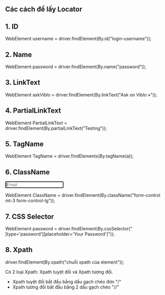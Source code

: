 ## Các cách để lấy Locator

## 1. ID

WebElement username = driver.findElement(By.id("login-username"));

## 2. Name

WebElement password = driver.findElement(By.name("password"));

## 3. LinkText

WebElement askViblo = driver.findElement(By.linkText("Ask on Viblo »"));

## 4. PartialLinkText

WebElement PartialLinkText = driver.findElement(By.partialLinkText("Testing"));

## 5. TagName

WebElement TagName = driver.findElements(By.tagName(a));

## 6. ClassName

<input type="email" name="email" value="" placeholder="Email" required="required" autofocus="autofocus" class="form-control mt-3 form-control-lg">

WebElement ClassName = driver.findElement(By.className("form-control mt-3 form-control-lg"));

## 7. CSS Selector

WebElement password = driver.findElement(By.cssSelector("[type='password'][placeholder='Your Password']"));

## 8. Xpath

driver.findElement(By.xpath("chuỗi xpath của element"));​

Có 2 loại Xpath: Xpath tuyệt đối và Xpath tương đối.

- Xpath tuyệt đối bắt đầu bằng dấu gạch chéo đơn "/"
- Xpath tương đối bắt đầu bằng 2 dấu gạch chéo "//"
